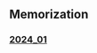 ## Memorization

### [2024_01](https://github.com/bluestronica/bluestronica.github.io/blob/main/Memorization/2024_01.md)
